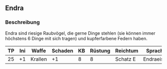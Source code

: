 ## Endra

### Beschreibung

Endra sind riesige Raubvögel, die gerne Dinge stehlen (sie können immer höchstens 6 Dinge mit sich tragen) und kupferfarbene Federn haben.

| TP | Ini | Waffe | Schaden | KB | Rüstung | Reichtum | Sprache | Besonderes | SG |
| --- | -- | ------ | --------- | --- | -------- | ---------- | -------- | ------------ | --- |
| 25 | +1 | Krallen | +1 | 8 | 8 | Schatz E | Endraeisch | Fliegend | 5 |
